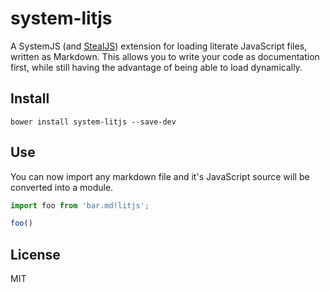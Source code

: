 # system-litjs

A SystemJS (and [StealJS](http://stealjs.com)) extension for loading literate JavaScript
files, written as Markdown. This allows you to write your code as documentation first, while
still having the advantage of being able to load dynamically.

## Install

```
bower install system-litjs --save-dev
```

## Use

You can now import any markdown file and it's JavaScript source will be converted into
a module.

```js
import foo from 'bar.md!litjs';

foo()
```

## License

MIT
